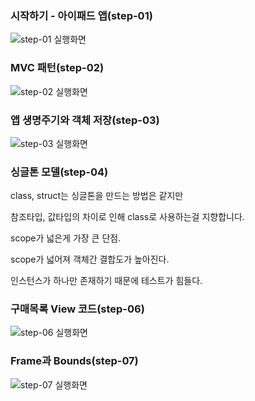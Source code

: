 ### 시작하기 - 아이패드 앱(step-01)

![step-01 실행화면](https://user-images.githubusercontent.com/38850628/50505576-d75d0000-0ab7-11e9-8be4-56e93638cac5.png)

### MVC 패턴(step-02)

![step-02 실행화면](https://user-images.githubusercontent.com/38850628/50574100-da901d00-0e24-11e9-8bd5-1204e9399fae.png)

### 앱 생명주기와 객체 저장(step-03)

![step-03 실행화면](https://user-images.githubusercontent.com/38850628/50971773-37c45680-1528-11e9-8b6f-3c11cf4320f2.gif)

### 싱글톤 모델(step-04)

class, struct는 싱글톤을 만드는 방법은 같지만

참조타입, 값타입의 차이로 인해 class로 사용하는걸 지향합니다.

scope가 넓은게 가장 큰 단점.

scope가 넓어져 객체간 결합도가 높아진다.

인스턴스가 하나만 존재하기 때문에 테스트가 힘들다.

### 구매목록 View 코드(step-06)

![step-06 실행화면](https://user-images.githubusercontent.com/38850628/51460251-44ee0a80-1d9e-11e9-8d61-e31563f944c9.gif)

### Frame과 Bounds(step-07)

![step-07 실행화면](https://user-images.githubusercontent.com/38850628/51515717-1df40f00-1e58-11e9-87ee-bd5e0e191c2a.gif)

